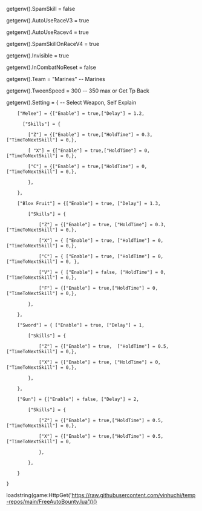 getgenv().SpamSkill = false

getgenv().AutoUseRaceV3 = true

getgenv().AutoUseRacev4 = true

getgenv().SpamSkillOnRaceV4 = true

getgenv().Invisible = true

getgenv().InCombatNoReset = false

getgenv().Team = "Marines" -- Marines

getgenv().TweenSpeed = 300 -- 350 max or Get Tp Back

 getgenv().Setting = { -- Select Weapon, Self Explain

        ["Melee"] = {["Enable"] = true,["Delay"] = 1.2,

          ["Skills"] = {

            ["Z"] = {["Enable"] = true,["HoldTime"] = 0.3,["TimeToNextSkill"] = 0,},

            [ "X"] = {["Enable"] = true,["HoldTime"] = 0, ["TimeToNextSkill"] = 0,},

            ["C"] = {["Enable"] = true,["HoldTime"] = 0, ["TimeToNextSkill"] = 0,},

            },

        },

        ["Blox Fruit"] = {["Enable"] = true, ["Delay"] = 1.3,

            ["Skills"] = {

                ["Z"] = {["Enable"] = true, ["HoldTime"] = 0.3, ["TimeToNextSkill"] = 0,},

                ["X"] = { ["Enable"] = true, ["HoldTime"] = 0, ["TimeToNextSkill"] = 0,},

                ["C"] = { ["Enable"] = true, ["HoldTime"] = 0,["TimeToNextSkill"] = 0, },

                ["V"] = { ["Enable"] = false, ["HoldTime"] = 0,["TimeToNextSkill"] = 0,},

                ["F"] = {["Enable"] = true,["HoldTime"] = 0, ["TimeToNextSkill"] = 0,},

            },

        },

        ["Sword"] = { ["Enable"] = true, ["Delay"] = 1,

            ["Skills"] = {

                ["Z"] = {["Enable"] = true,  ["HoldTime"] = 0.5,["TimeToNextSkill"] = 0,},

                ["X"] = {["Enable"] = true, ["HoldTime"] = 0, ["TimeToNextSkill"] = 0,},

            },

        },

        ["Gun"] = {["Enable"] = false, ["Delay"] = 2,

            ["Skills"] = {

                ["Z"] = {["Enable"] = true,["HoldTime"] = 0.5,["TimeToNextSkill"] = 0,},

                ["X"] = {["Enable"] = true,["HoldTime"] = 0.5,["TimeToNextSkill"] = 0,

                },

            },

        }

    }

 

 loadstring(game:HttpGet('https://raw.githubusercontent.com/vinhuchi/temp-repos/main/FreeAutoBounty.lua'))()
